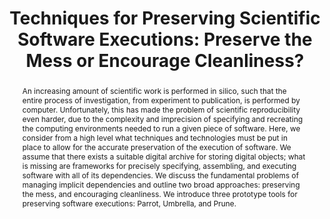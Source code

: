 ---
abstract: 'An increasing amount of scientific work is performed in silico, such that
  the entire process of investigation, from experiment to publication, is performed
  by computer. Unfortunately, this has made the problem of scientific reproducibility
  even harder, due to the complexity and imprecision of specifying and recreating
  the computing environments needed to run a given piece of software. Here, we consider
  from a high level what techniques and technologies must be put in place to allow
  for the accurate preservation

  of the execution of software. We assume that there exists a suitable digital archive
  for storing digital objects; what is missing are frameworks for precisely specifying,
  assembling,

  and executing software with all of its dependencies.  We discuss the fundamental
  problems of managing implicit dependencies and outline two broad approaches: preserving
  the mess, and encouraging cleanliness. We introduce three prototype tools for preserving
  software executions: Parrot,

  Umbrella, and Prune.'
creators:
- Meng, Haiyan
- Thain, Douglas
- Ivie, Peter
date: null
document_url: https://services.phaidra.univie.ac.at/api/object/o:429560/download
grand_parent: iPRES
institutions: []
keywords:
- software preservation
- dependency management
landing_page_url: https://phaidra.univie.ac.at/o:429560
language: eng
layout: publication
license: CC BY 4.0 International
notes_url: null
parent: iPRES 2015
presentation_url: null
publication_type: paper
size: 781009
source_name: iPRES
title: 'Techniques for Preserving Scientific Software Executions: Preserve the Mess
  or Encourage Cleanliness?'
year: 2015
---